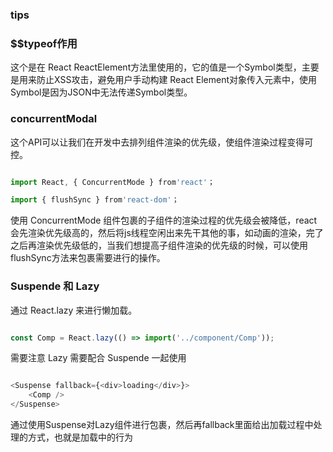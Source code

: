 ### tips

### $$typeof作用

这个是在 React ReactElement方法里使用的，它的值是一个Symbol类型，主要是用来防止XSS攻击，避免用户手动构建 React Element对象传入元素中，使用Symbol是因为JSON中无法传递Symbol类型。

### concurrentModal

这个API可以让我们在开发中去排列组件渲染的优先级，使组件渲染过程变得可控。

```javascript

import React, { ConcurrentMode } from'react'；

import { flushSync } from'react-dom'；

```

使用 ConcurrentMode 组件包裹的子组件的渲染过程的优先级会被降低，react 会先渲染优先级高的，然后将js线程空闲出来先干其他的事，如动画的渲染，完了之后再渲染优先级低的，当我们想提高子组件渲染的优先级的时候，可以使用flushSync方法来包裹需要进行的操作。

### Suspende 和 Lazy

通过 React.lazy 来进行懒加载。

```javascript

const Comp = React.lazy(() => import('../component/Comp'));

```

需要注意 Lazy 需要配合 Suspende 一起使用

```javascript

<Suspense fallback={<div>loading</div>}>
    <Comp />
</Suspense>

```

通过使用Suspense对Lazy组件进行包裹，然后再fallback里面给出加载过程中处理的方式，也就是加载中的行为